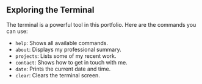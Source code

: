 ## Exploring the Terminal

The terminal is a powerful tool in this portfolio. Here are the commands you can use:

- `help`: Shows all available commands.
- `about`: Displays my professional summary.
- `projects`: Lists some of my recent work.
- `contact`: Shows how to get in touch with me.
- `date`: Prints the current date and time.
- `clear`: Clears the terminal screen.
